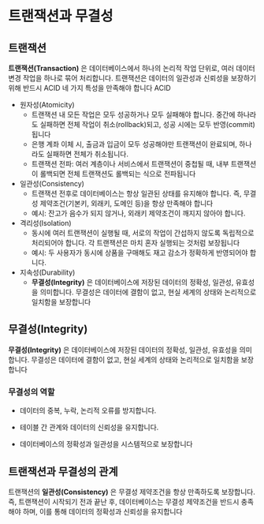 # 트랜잭션과 무결성

## 트랜잭션

**트랜잭션(Transaction)** 은 데이터베이스에서 하나의 논리적 작업 단위로, 여러 데이터 변경 작업을 하나로 묶어 처리합니다. 트랜잭션은 데이터의 일관성과 신뢰성을 보장하기 위해 반드시 ACID 네 가지
특성을 만족해야 합니다
ACID

- 원자성(Atomicity)
    - 트랜잭션 내 모든 작업은 모두 성공하거나 모두 실패해야 합니다. 중간에 하나라도 실패하면 전체 작업이 취소(rollback)되고, 성공 시에는 모두 반영(commit)됩니다
    - 은행 계좌 이체 시, 출금과 입금이 모두 성공해야만 트랜잭션이 완료되며, 하나라도 실패하면 전체가 취소됩니다.
    - 트랜잭션 전파: 여러 계층이나 서비스에서 트랜잭션이 중첩될 때, 내부 트랜잭션이 롤백되면 전체 트랜잭션도 롤백되는 식으로 전파됩니다
- 일관성(Consistency)
    - 트랜잭션 전후로 데이터베이스는 항상 일관된 상태를 유지해야 합니다. 즉, 무결성 제약조건(기본키, 외래키, 도메인 등)을 항상 만족해야 합니다
    - 예시: 잔고가 음수가 되지 않거나, 외래키 제약조건이 깨지지 않아야 합니다.
- 격리성(Isolation)
    - 동시에 여러 트랜잭션이 실행될 때, 서로의 작업이 간섭하지 않도록 독립적으로 처리되어야 합니다. 각 트랜잭션은 마치 혼자 실행되는 것처럼 보장됩니다
    - 예시: 두 사용자가 동시에 상품을 구매해도 재고 감소가 정확하게 반영되어야 합니다.
- 지속성(Durability)
    - **무결성(Integrity)** 은 데이터베이스에 저장된 데이터의 정확성, 일관성, 유효성을 의미합니다. 무결성은 데이터에 결함이 없고, 현실 세계의 상태와 논리적으로 일치함을 보장합니다

## 무결성(Integrity)

**무결성(Integrity)** 은 데이터베이스에 저장된 데이터의 정확성, 일관성, 유효성을 의미합니다. 무결성은 데이터에 결함이 없고, 현실 세계의 상태와 논리적으로 일치함을 보장합니다

### 무결성의 역할

- 데이터의 중복, 누락, 논리적 오류를 방지합니다.

- 테이블 간 관계와 데이터의 신뢰성을 유지합니다.

- 데이터베이스의 정확성과 일관성을 시스템적으로 보장합니다

## 트랜잭션과 무결성의 관계

트랜잭션의 **일관성(Consistency)** 은 무결성 제약조건을 항상 만족하도록 보장합니다. 즉, 트랜잭션이 시작되기 전과 끝난 후, 데이터베이스는 무결성 제약조건을 반드시 충족해야 하며, 이를 통해 데이터의
정확성과 신뢰성을 유지합니다
